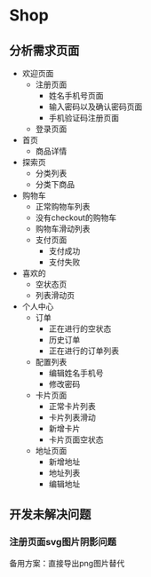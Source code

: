 # Shop

## 分析需求页面

- 欢迎页面
  - 注册页面
    - 姓名手机号页面
    - 输入密码以及确认密码页面
    - 手机验证码注册页面
  - 登录页面
- 首页
  - 商品详情
- 探索页
  - 分类列表
  - 分类下商品
- 购物车
  - 正常购物车列表
  - 没有checkout的购物车
  - 购物车滑动列表
  - 支付页面
    - 支付成功
    - 支付失败
- 喜欢的
  - 空状态页
  - 列表滑动页
- 个人中心
  - 订单
    - 正在进行的空状态
    - 历史订单
    - 正在进行的订单列表
  - 配置列表
    - 编辑姓名手机号
    - 修改密码
  - 卡片页面
    - 正常卡片列表
    - 卡片列表滑动
    - 新增卡片
    - 卡片页面空状态
  - 地址页面
    - 新增地址
    - 地址列表
    - 编辑地址

## 开发未解决问题

### 注册页面svg图片阴影问题

备用方案：直接导出png图片替代
